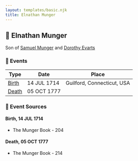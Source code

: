 ```yaml
---
layout: templates/basic.njk
title: Elnathan Munger
---
```

## 🔵 Elnathan Munger

Son of [Samuel Munger](/people/6/64239804) and [Dorothy Evarts](/people/5/59501816)

### 📆 Events

Type | Date | Place
------ | ------ | ------
[Birth](#event-0953755c-1d8b-4739-8cdc-83b40197efcc) | 14 JUL 1714 | Guilford, Connecticut, USA
[Death](#event-22408c24-bb32-40fb-a765-05faf9cc1e3b) | 05 OCT 1777 |

### 📰 Event Sources

#### <a id="event-0953755c-1d8b-4739-8cdc-83b40197efcc"></a> Birth, 14 JUL 1714
* The Munger Book  - 204

#### <a id="event-22408c24-bb32-40fb-a765-05faf9cc1e3b"></a> Death, 05 OCT 1777
* The Munger Book  - 214